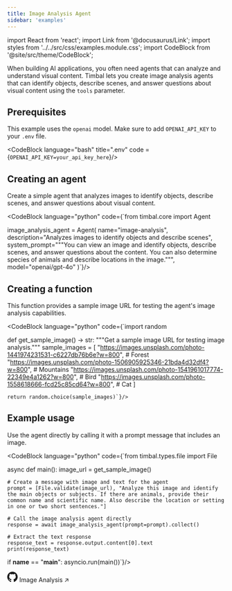 ```yaml
---
title: Image Analysis Agent
sidebar: 'examples'
---
```


import React from 'react';
import Link from '@docusaurus/Link';
import styles from '../../src/css/examples.module.css';
import CodeBlock from '@site/src/theme/CodeBlock';

When building AI applications, you often need agents that can analyze and understand visual content. Timbal lets you create image analysis agents that can identify objects, describe scenes, and answer questions about visual content using the `tools` parameter.

## Prerequisites

This example uses the `openai` model. Make sure to add `OPENAI_API_KEY` to your `.env` file.

<CodeBlock language="bash" title=".env" code ={`OPENAI_API_KEY=your_api_key_here`}/>

## Creating an agent

Create a simple agent that analyzes images to identify objects, describe scenes, and answer questions about visual content.

<CodeBlock language="python" code={`from timbal.core import Agent

image_analysis_agent = Agent(
    name="image-analysis",
    description="Analyzes images to identify objects and describe scenes",
    system_prompt="""You can view an image and identify objects, describe scenes, and answer questions about the content.
    You can also determine species of animals and describe locations in the image.""",
    model="openai/gpt-4o"
)`}/>

## Creating a function

This function provides a sample image URL for testing the agent's image analysis capabilities.

<CodeBlock language="python" code={`import random

def get_sample_image() -> str:
    """Get a sample image URL for testing image analysis."""
    sample_images = [
        "https://images.unsplash.com/photo-1441974231531-c6227db76b6e?w=800",  # Forest
        "https://images.unsplash.com/photo-1506905925346-21bda4d32df4?w=800",  # Mountains
        "https://images.unsplash.com/photo-1541961017774-22349e4a1262?w=800",  # Bird
        "https://images.unsplash.com/photo-1558618666-fcd25c85cd64?w=800",    # Cat
    ]

    return random.choice(sample_images)`}/>

## Example usage

Use the agent directly by calling it with a prompt message that includes an image.

<CodeBlock language="python" code={`from timbal.types.file import File

async def main():
    image_url = get_sample_image()
    
    # Create a message with image and text for the agent
    prompt = [File.validate(image_url), "Analyze this image and identify the main objects or subjects. If there are animals, provide their common name and scientific name. Also describe the location or setting in one or two short sentences."]
    
    # Call the image analysis agent directly
    response = await image_analysis_agent(prompt=prompt).collect()
    
    # Extract the text response
    response_text = response.output.content[0].text
    print(response_text)

if __name__ == "__main__":
    asyncio.run(main())`}/>

<div>
  <Link className={styles.card} href="https://github.com/your-repo/design-tools" target="_blank" style={{display: 'flex', flexDirection: 'row', alignItems: 'center', gap: '1.2rem', flexWrap: 'nowrap'}}>
    <span className={styles.icon}><svg width="24" height="24" viewBox="0 0 24 24" fill="currentColor"><path d="M12 0c-6.626 0-12 5.373-12 12 0 5.302 3.438 9.8 8.207 11.387.599.111.793-.261.793-.577v-2.234c-3.338.726-4.033-1.416-4.033-1.416-.546-1.387-1.333-1.756-1.333-1.756-1.089-.745.083-.729.083-.729 1.205.084 1.839 1.237 1.839 1.237 1.07 1.834 2.807 1.304 3.492.997.107-.775.418-1.305.762-1.604-2.665-.305-5.467-1.334-5.467-5.931 0-1.311.469-2.381 1.236-3.221-.124-.303-.535-1.524.117-3.176 0 0 1.008-.322 3.301 1.23.957-.266 1.983-.399 3.003-.404 1.02.005 2.047.138 3.006.404 2.291-1.552 3.297-1.23 3.297-1.23.653 1.653.242 2.874.118 3.176.77.84 1.235 1.911 1.235 3.221 0 4.609-2.807 5.624-5.479 5.921.43.372.823 1.102.823 2.222v3.293c0 .319.192.694.801.576 4.765-1.589 8.199-6.086 8.199-11.386 0-6.627-5.373-12-12-12z"/></svg></span>
    <span style={{flexShrink: 0}}>Image Analysis</span>
    <span style={{flexShrink: 0, marginLeft: 'auto', fontSize: '1.5rem'}}>↗</span>
  </Link>
</div> 